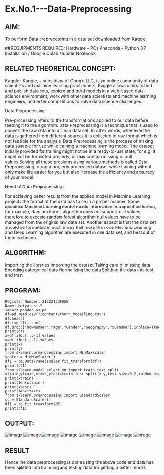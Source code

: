 # Ex.No.1---Data-Preprocessing
## AIM:

To perform Data preprocessing in a data set downloaded from Kaggle

##REQUIPMENTS REQUIRED:
Hardware – PCs
Anaconda – Python 3.7 Installation / Google Colab /Jupiter Notebook

## RELATED THEORETICAL CONCEPT:

Kaggle :
Kaggle, a subsidiary of Google LLC, is an online community of data scientists and machine learning practitioners. Kaggle allows users to find and publish data sets, explore and build models in a web-based data-science environment, work with other data scientists and machine learning engineers, and enter competitions to solve data science challenges.

Data Preprocessing:

Pre-processing refers to the transformations applied to our data before feeding it to the algorithm. Data Preprocessing is a technique that is used to convert the raw data into a clean data set. In other words, whenever the data is gathered from different sources it is collected in raw format which is not feasible for the analysis.
Data Preprocessing is the process of making data suitable for use while training a machine learning model. The dataset initially provided for training might not be in a ready-to-use state, for e.g. it might not be formatted properly, or may contain missing or null values.Solving all these problems using various methods is called Data Preprocessing, using a properly processed dataset while training will not only make life easier for you but also increase the efficiency and accuracy of your model.

Need of Data Preprocessing :

For achieving better results from the applied model in Machine Learning projects the format of the data has to be in a proper manner. Some specified Machine Learning model needs information in a specified format, for example, Random Forest algorithm does not support null values, therefore to execute random forest algorithm null values have to be managed from the original raw data set.
Another aspect is that the data set should be formatted in such a way that more than one Machine Learning and Deep Learning algorithm are executed in one data set, and best out of them is chosen.


## ALGORITHM:
Importing the libraries
Importing the dataset
Taking care of missing data
Encoding categorical data
Normalizing the data
Splitting the data into test and train

## PROGRAM:
~~~
Register Number: 212221230058
Name: Meiyarasi.V
import pandas as pd
df=pd.read_csv("/content/Churn_Modelling.csv")
df.head()
df.isnull().sum()
df.drop(["RowNumber","Age","Gender","Geography","Surname"],inplace=True,axis=1)
print(df)
x=df.iloc[:,:-1].values
y=df.iloc[:,-1].values
print(x)
print(y)
from sklearn.preprocessing import MinMaxScaler
scaler = MinMaxScaler()
df1 = pd.DataFrame(scaler.fit_transform(df))
print(df1)
from sklearn.model_selection import train_test_split
xtrain,ytrain,xtest,ytest=train_test_split(x,y,test_size=0.2,random_state=2)
print(xtrain)
print(len(xtrain))
print(xtest)
print(len(xtest))
from sklearn.preprocessing import StandardScaler
sc = StandardScaler()
df1 = sc.fit_transform(df)
print(df1)
~~~
## OUTPUT:
![image](https://github.com/21005984/Ex.No.1---Data-Preprocessing/assets/94748389/177a4e4b-b722-443e-a0af-1102b145ae85)
![image](https://github.com/21005984/Ex.No.1---Data-Preprocessing/assets/94748389/2f881fcf-93cc-4b78-b43c-b861396c97f2)
![image](https://github.com/21005984/Ex.No.1---Data-Preprocessing/assets/94748389/4ce04bf9-33f4-4f57-a465-1a5c9f08f0a7)
![image](https://github.com/21005984/Ex.No.1---Data-Preprocessing/assets/94748389/37197f6d-3d90-4d96-93a1-3d574c88f7b3)
![image](https://github.com/21005984/Ex.No.1---Data-Preprocessing/assets/94748389/e35bffff-3355-4ebc-b264-bb05da12dd36)
![image](https://github.com/21005984/Ex.No.1---Data-Preprocessing/assets/94748389/ca93bb25-0edf-4725-b947-6570081dd2a0)
![image](https://github.com/21005984/Ex.No.1---Data-Preprocessing/assets/94748389/5cb61394-e484-4c35-a581-6450ba08c518)
![image](https://github.com/21005984/Ex.No.1---Data-Preprocessing/assets/94748389/1f443ea1-5656-44d9-8440-44d8c9775cee)



## RESULT
Hence the data preprocessing is done using the above code and data has been splitted into trainning and testing data for getting a better model.
